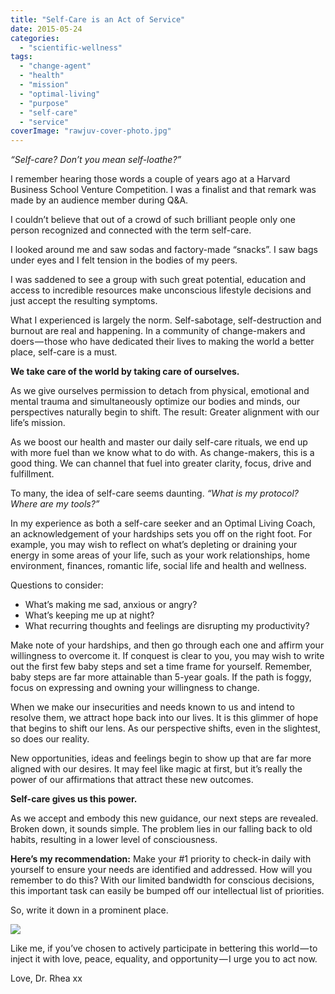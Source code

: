 ```yaml
---
title: "Self-Care is an Act of Service"
date: 2015-05-24
categories: 
  - "scientific-wellness"
tags: 
  - "change-agent"
  - "health"
  - "mission"
  - "optimal-living"
  - "purpose"
  - "self-care"
  - "service"
coverImage: "rawjuv-cover-photo.jpg"
---
```


_“Self-care? Don’t you mean self-loathe?”_

I remember hearing those words a couple of years ago at a Harvard Business School Venture Competition. I was a finalist and that remark was made by an audience member during Q&A.

I couldn’t believe that out of a crowd of such brilliant people only one person recognized and connected with the term self-care.

I looked around me and saw sodas and factory-made “snacks”. I saw bags under eyes and I felt tension in the bodies of my peers.

I was saddened to see a group with such great potential, education and access to incredible resources make unconscious lifestyle decisions and just accept the resulting symptoms.

What I experienced is largely the norm. Self-sabotage, self-destruction and burnout are real and happening. In a community of change-makers and doers — those who have dedicated their lives to making the world a better place, self-care is a must.

**We take care of the world by taking care of ourselves.**

As we give ourselves permission to detach from physical, emotional and mental trauma and simultaneously optimize our bodies and minds, our perspectives naturally begin to shift. The result: Greater alignment with our life’s mission.

As we boost our health and master our daily self-care rituals, we end up with more fuel than we know what to do with. As change-makers, this is a good thing. We can channel that fuel into greater clarity, focus, drive and fulfillment.

To many, the idea of self-care seems daunting. _“What is my protocol? Where are my tools?”_

In my experience as both a self-care seeker and an Optimal Living Coach, an acknowledgement of your hardships sets you off on the right foot. For example, you may wish to reflect on what’s depleting or draining your energy in some areas of your life, such as your work relationships, home environment, finances, romantic life, social life and health and wellness.

Questions to consider:

- What’s making me sad, anxious or angry?
- What’s keeping me up at night?
- What recurring thoughts and feelings are disrupting my productivity?

Make note of your hardships, and then go through each one and affirm your willingness to overcome it. If conquest is clear to you, you may wish to write out the first few baby steps and set a time frame for yourself. Remember, baby steps are far more attainable than 5-year goals. If the path is foggy, focus on expressing and owning your willingness to change.

When we make our insecurities and needs known to us and intend to resolve them, we attract hope back into our lives. It is this glimmer of hope that begins to shift our lens. As our perspective shifts, even in the slightest, so does our reality.

New opportunities, ideas and feelings begin to show up that are far more aligned with our desires. It may feel like magic at first, but it’s really the power of our affirmations that attract these new outcomes.

**Self-care gives us this power.**

As we accept and embody this new guidance, our next steps are revealed. Broken down, it sounds simple. The problem lies in our falling back to old habits, resulting in a lower level of consciousness.

**Here’s my recommendation:** Make your #1 priority to check-in daily with yourself to ensure your needs are identified and addressed. How will you remember to do this? With our limited bandwidth for conscious decisions, this important task can easily be bumped off our intellectual list of priorities.

So, write it down in a prominent place.

![](images/id--1826)

Like me, if you’ve chosen to actively participate in bettering this world — to inject it with love, peace, equality, and opportunity — I urge you to act now.

Love, Dr. Rhea xx

